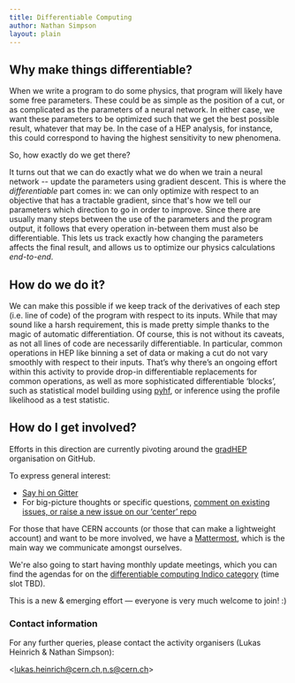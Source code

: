 ```yaml
---
title: Differentiable Computing
author: Nathan Simpson
layout: plain
---
```


## Why make things differentiable?

When we write a program to do some physics, that program will likely have some free parameters. These could be as simple as the position of a cut, or as complicated as the parameters of a neural network. In either case, we want these parameters to be optimized such that we get the best possible result, whatever that may be. In the case of a HEP analysis, for instance, this could correspond to having the highest sensitivity to new phenomena. 

So, how exactly do we get there?

It turns out that we can do exactly what we do when we train a neural network -- update the parameters using gradient descent. This is where the _differentiable_ part
comes in: we can only optimize with respect to an objective that has a tractable gradient, since that's how we tell our parameters which direction to go in order to improve. Since there are usually many steps between the use of the parameters and the program output, it follows that every operation in-between them must also be differentiable. This lets us track exactly how changing the parameters affects the final result, and allows us to optimize our physics calculations _end-to-end_.

## How do we do it?
We can make this possible if we keep track of the derivatives of each step (i.e. line of code) of the program with respect to its inputs. While that may sound like a harsh requirement, this is made pretty simple thanks to the magic of automatic differentiation. Of course, this is not without its caveats, as not all lines of code are necessarily differentiable. In particular, common operations in HEP like binning a set of data or making a cut do not vary smoothly with respect to their inputs. That’s why there’s an ongoing effort within this activity to provide drop-in differentiable replacements for common operations, as well as more sophisticated differentiable ‘blocks’, such as statistical model building using [pyhf](https://github.com/scikit-hep/pyhf), or inference using the profile likelihood as a test statistic.

## How do I get involved?

Efforts in this direction are currently pivoting around the [gradHEP](https://gradhep.github.io) organisation on GitHub. 

To express general interest:
- [Say hi on Gitter](https://gitter.im/gradhep/community?source=orgpage)
- For big-picture thoughts or specific questions, [comment on existing issues, or raise a new issue on our ‘center’ repo](https://github.com/gradhep/center/issues) 

For those that have CERN accounts (or those that can make a lightweight account) and want to be more involved, we have a [Mattermost](https://mattermost.web.cern.ch/signup_user_complete/?id=zf7w5rb1miy85xsfjqm68q9hwr), which is the main way we communicate amongst ourselves.

We're also going to start having monthly update meetings, which you can find the agendas for on the [differentiable computing Indico category](https://indico.cern.ch/category/12615/) (time slot TBD).

This is a new & emerging effort — everyone is very much welcome to join! :)

### Contact information

For any further queries, please contact the activity organisers (Lukas Heinrich & Nathan Simpson):

<lukas.heinrich@cern.ch,n.s@cern.ch>
